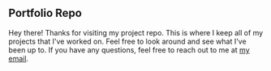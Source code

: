 ## Portfolio Repo

Hey there! Thanks for visiting my project repo. This is where I keep all of my projects that I've worked on. Feel free to look around and see what I've been up to. If you have any questions, feel free to reach out to me at [my email](mailto:jonathanbrodie91@gmail.com).


